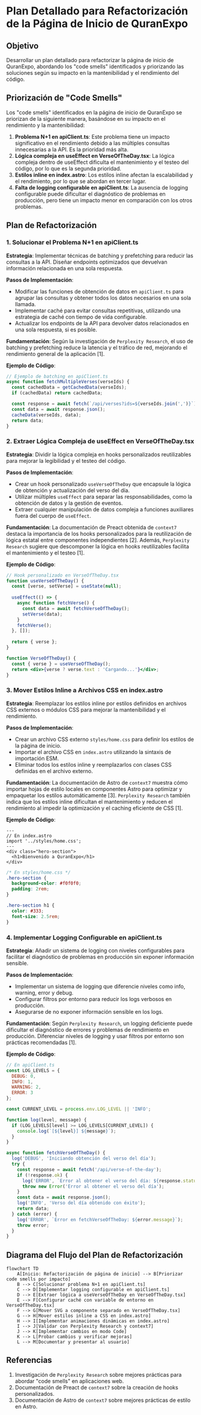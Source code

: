 # Plan Detallado para Refactorización de la Página de Inicio de QuranExpo

## Objetivo
Desarrollar un plan detallado para refactorizar la página de inicio de QuranExpo, abordando los "code smells" identificados y priorizando las soluciones según su impacto en la mantenibilidad y el rendimiento del código.

## Priorización de "Code Smells"
Los "code smells" identificados en la página de inicio de QuranExpo se priorizan de la siguiente manera, basándose en su impacto en el rendimiento y la mantenibilidad:

1. **Problema N+1 en apiClient.ts**: Este problema tiene un impacto significativo en el rendimiento debido a las múltiples consultas innecesarias a la API. Es la prioridad más alta.
2. **Lógica compleja en useEffect en VerseOfTheDay.tsx**: La lógica compleja dentro de useEffect dificulta el mantenimiento y el testeo del código, por lo que es la segunda prioridad.
3. **Estilos inline en index.astro**: Los estilos inline afectan la escalabilidad y el rendimiento, por lo que se abordan en tercer lugar.
4. **Falta de logging configurable en apiClient.ts**: La ausencia de logging configurable puede dificultar el diagnóstico de problemas en producción, pero tiene un impacto menor en comparación con los otros problemas.

## Plan de Refactorización

### 1. Solucionar el Problema N+1 en apiClient.ts
**Estrategia**: Implementar técnicas de batching y prefetching para reducir las consultas a la API. Diseñar endpoints optimizados que devuelvan información relacionada en una sola respuesta.

**Pasos de Implementación**:
- Modificar las funciones de obtención de datos en `apiClient.ts` para agrupar las consultas y obtener todos los datos necesarios en una sola llamada.
- Implementar caché para evitar consultas repetitivas, utilizando una estrategia de caché con tiempo de vida configurable.
- Actualizar los endpoints de la API para devolver datos relacionados en una sola respuesta, si es posible.

**Fundamentación**: Según la investigación de `Perplexity Research`, el uso de batching y prefetching reduce la latencia y el tráfico de red, mejorando el rendimiento general de la aplicación [1].

**Ejemplo de Código**:
```javascript
// Ejemplo de batching en apiClient.ts
async function fetchMultipleVerses(verseIds) {
  const cachedData = getCachedData(verseIds);
  if (cachedData) return cachedData;

  const response = await fetch(`/api/verses?ids=${verseIds.join(',')}`);
  const data = await response.json();
  cacheData(verseIds, data);
  return data;
}
```

### 2. Extraer Lógica Compleja de useEffect en VerseOfTheDay.tsx
**Estrategia**: Dividir la lógica compleja en hooks personalizados reutilizables para mejorar la legibilidad y el testeo del código.

**Pasos de Implementación**:
- Crear un hook personalizado `useVerseOfTheDay` que encapsule la lógica de obtención y actualización del verso del día.
- Utilizar múltiples `useEffect` para separar las responsabilidades, como la obtención de datos y la gestión de eventos.
- Extraer cualquier manipulación de datos compleja a funciones auxiliares fuera del cuerpo de `useEffect`.

**Fundamentación**: La documentación de Preact obtenida de `context7` destaca la importancia de los hooks personalizados para la reutilización de lógica estatal entre componentes independientes [2]. Además, `Perplexity Research` sugiere que descomponer la lógica en hooks reutilizables facilita el mantenimiento y el testeo [1].

**Ejemplo de Código**:
```jsx
// Hook personalizado en VerseOfTheDay.tsx
function useVerseOfTheDay() {
  const [verse, setVerse] = useState(null);
  
  useEffect(() => {
    async function fetchVerse() {
      const data = await fetchVerseOfTheDay();
      setVerse(data);
    }
    fetchVerse();
  }, []);
  
  return { verse };
}

function VerseOfTheDay() {
  const { verse } = useVerseOfTheDay();
  return <div>{verse ? verse.text : 'Cargando...'}</div>;
}
```

### 3. Mover Estilos Inline a Archivos CSS en index.astro
**Estrategia**: Reemplazar los estilos inline por estilos definidos en archivos CSS externos o módulos CSS para mejorar la mantenibilidad y el rendimiento.

**Pasos de Implementación**:
- Crear un archivo CSS externo `styles/home.css` para definir los estilos de la página de inicio.
- Importar el archivo CSS en `index.astro` utilizando la sintaxis de importación ESM.
- Eliminar todos los estilos inline y reemplazarlos con clases CSS definidas en el archivo externo.

**Fundamentación**: La documentación de Astro de `context7` muestra cómo importar hojas de estilo locales en componentes Astro para optimizar y empaquetar los estilos automáticamente [3]. `Perplexity Research` también indica que los estilos inline dificultan el mantenimiento y reducen el rendimiento al impedir la optimización y el caching eficiente de CSS [1].

**Ejemplo de Código**:
```astro
---
// En index.astro
import '../styles/home.css';
---
<div class="hero-section">
  <h1>Bienvenido a QuranExpo</h1>
</div>
```

```css
/* En styles/home.css */
.hero-section {
  background-color: #f0f0f0;
  padding: 2rem;
}

.hero-section h1 {
  color: #333;
  font-size: 2.5rem;
}
```

### 4. Implementar Logging Configurable en apiClient.ts
**Estrategia**: Añadir un sistema de logging con niveles configurables para facilitar el diagnóstico de problemas en producción sin exponer información sensible.

**Pasos de Implementación**:
- Implementar un sistema de logging que diferencie niveles como info, warning, error y debug.
- Configurar filtros por entorno para reducir los logs verbosos en producción.
- Asegurarse de no exponer información sensible en los logs.

**Fundamentación**: Según `Perplexity Research`, un logging deficiente puede dificultar el diagnóstico de errores y problemas de rendimiento en producción. Diferenciar niveles de logging y usar filtros por entorno son prácticas recomendadas [1].

**Ejemplo de Código**:
```javascript
// En apiClient.ts
const LOG_LEVELS = {
  DEBUG: 0,
  INFO: 1,
  WARNING: 2,
  ERROR: 3
};

const CURRENT_LEVEL = process.env.LOG_LEVEL || 'INFO';

function log(level, message) {
  if (LOG_LEVELS[level] >= LOG_LEVELS[CURRENT_LEVEL]) {
    console.log(`[${level}] ${message}`);
  }
}

async function fetchVerseOfTheDay() {
  log('DEBUG', 'Iniciando obtención del verso del día');
  try {
    const response = await fetch('/api/verse-of-the-day');
    if (!response.ok) {
      log('ERROR', `Error al obtener el verso del día: ${response.status}`);
      throw new Error('Error al obtener el verso del día');
    }
    const data = await response.json();
    log('INFO', 'Verso del día obtenido con éxito');
    return data;
  } catch (error) {
    log('ERROR', `Error en fetchVerseOfTheDay: ${error.message}`);
    throw error;
  }
}
```

## Diagrama del Flujo del Plan de Refactorización
```mermaid
flowchart TD
    A[Inicio: Refactorización de página de inicio] --> B[Priorizar code smells por impacto]
    B --> C[Solucionar problema N+1 en apiClient.ts]
    C --> D[Implementar logging configurable en apiClient.ts]
    D --> E[Extraer lógica a useVerseOfTheDay en VerseOfTheDay.tsx]
    E --> F[Configurar caché con variable de entorno en VerseOfTheDay.tsx]
    F --> G[Mover SVG a componente separado en VerseOfTheDay.tsx]
    G --> H[Mover estilos inline a CSS en index.astro]
    H --> I[Implementar animaciones dinámicas en index.astro]
    I --> J[Validar con Perplexity Research y context7]
    J --> K[Implementar cambios en modo Code]
    K --> L[Probar cambios y verificar mejoras]
    L --> M[Documentar y presentar al usuario]
```

## Referencias
1. Investigación de `Perplexity Research` sobre mejores prácticas para abordar "code smells" en aplicaciones web.
2. Documentación de Preact de `context7` sobre la creación de hooks personalizados.
3. Documentación de Astro de `context7` sobre mejores prácticas de estilo en Astro.